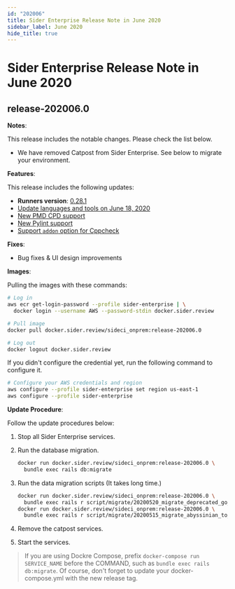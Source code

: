 ```yaml
---
id: "202006"
title: Sider Enterprise Release Note in June 2020
sidebar_label: June 2020
hide_title: true
---
```


# Sider Enterprise Release Note in June 2020

## release-202006.0

**Notes**:

This release includes the notable changes. Please check the list below.

- We have removed Catpost from Sider Enterprise. See below to migrate your environment.

**Features**:

This release includes the following updates:

- **Runners version**: [0.28.1](https://github.com/sider/runners/releases/tag/0.28.1)
- [Update languages and tools on June 18, 2020](../../news/2020.md#update-languages-and-tools-on-june-18-2020)
- [New PMD CPD support](../../news/2020.md#new-pmd-cpd-support)
- [New Pylint support](../../news/2020.md#new-pylint-support)
- [Support `addon` option for Cppcheck](../../news/2020.md#support-addon-option-for-cppcheck)

**Fixes**:

- Bug fixes & UI design improvements

**Images**:

Pulling the images with these commands:

```sh
# Log in
aws ecr get-login-password --profile sider-enterprise | \
  docker login --username AWS --password-stdin docker.sider.review

# Pull image
docker pull docker.sider.review/sideci_onprem:release-202006.0

# Log out
docker logout docker.sider.review
```

If you didn't configure the credential yet, run the following command to configure it.

```sh
# Configure your AWS credentials and region
aws configure --profile sider-enterprise set region us-east-1
aws configure --profile sider-enterprise
```

**Update Procedure**:

Follow the update procedures below:

1. Stop all Sider Enterprise services.
2. Run the database migration.

   ```sh
   docker run docker.sider.review/sideci_onprem:release-202006.0 \
     bundle exec rails db:migrate
   ```

3. Run the data migration scripts (It takes long time.)

   ```sh
   docker run docker.sider.review/sideci_onprem:release-202006.0 \
     bundle exec rails r script/migrate/20200520_migrate_deprecated_go_tools.rb
   docker run docker.sider.review/sideci_onprem:release-202006.0 \
     bundle exec rails r script/migrate/20200515_migrate_abyssinian_to_laperm.rb
   ```

4. Remove the catpost services.
5. Start the services.

> If you are using Dockre Compose, prefix `docker-compose run SERVICE_NAME` before the COMMAND, such as `bundle exec rails db:migrate`. Of course, don't forget to update your docker-compose.yml with the new release tag.

